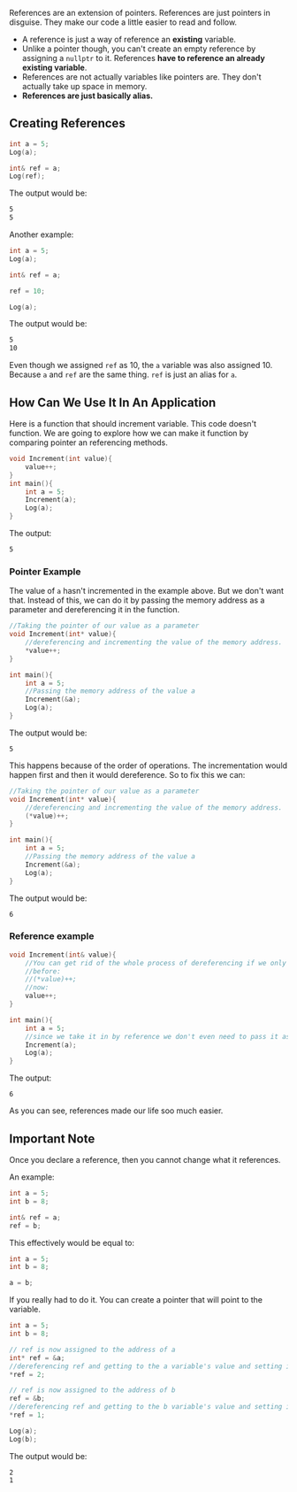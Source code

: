 References are an extension of pointers. References are just pointers in disguise. They make our code a little easier to read and follow.
- A reference is just a way of reference an **existing** variable.
- Unlike a pointer though, you can't create an empty reference by assigning a `nullptr` to it. References **have to reference an already existing variable**.
- References are not actually variables like pointers are. They don't actually take up space in memory.
- **References are just basically alias.**

## Creating References

```cpp
int a = 5;
Log(a);

int& ref = a;
Log(ref);
```

The output would be:
```bash
5
5
```

Another example:

```cpp
int a = 5;
Log(a);

int& ref = a;

ref = 10;

Log(a);
```

The output would be:

```bash
5
10
```

Even though we assigned `ref` as 10, the `a` variable was also assigned 10. Because `a` and `ref` are the same thing. `ref` is just an alias for `a`.

## How Can We Use It In An Application

Here is a function that should increment variable. This code doesn't function. We are going to explore how we can make it function by comparing pointer an referencing methods.

```cpp
void Increment(int value){
	value++;
}
int main(){
	int a = 5;
	Increment(a);
	Log(a);
}
```

The output:

```shell
5
```

### Pointer Example

The value of `a` hasn't incremented in the example above. But we don't want that. Instead of this, we can do it by passing the memory address as a parameter and dereferencing it in the function.

```cpp
//Taking the pointer of our value as a parameter
void Increment(int* value){
	//dereferencing and incrementing the value of the memory address.
	*value++;
}

int main(){
	int a = 5;
	//Passing the memory address of the value a
	Increment(&a);
	Log(a);
}
```

The output would be:
```shell
5
```

This happens because of the order of operations. The incrementation would happen first and then it would dereference. So to fix this we can:

```cpp
//Taking the pointer of our value as a parameter
void Increment(int* value){
	//dereferencing and incrementing the value of the memory address.
	(*value)++;
}

int main(){
	int a = 5;
	//Passing the memory address of the value a
	Increment(&a);
	Log(a);
}
```

The output would be:
```shell
6
```


### Reference example

```cpp
void Increment(int& value){
	//You can get rid of the whole process of dereferencing if we only take the reference of a value.
	//before:
	//(*value)++;
	//now:
	value++;
}

int main(){
	int a = 5;
	//since we take it in by reference we don't even need to pass it as an address.
	Increment(a);
	Log(a);
}
```

The output:

```shell
6
```

As you can see, references made our life soo much easier. 

## Important Note

Once you declare a reference, then you cannot change what it references.

An example:

```cpp
int a = 5;
int b = 8;

int& ref = a;
ref = b;
```
This effectively would be equal to:

```cpp
int a = 5;
int b = 8;

a = b;
```

If you really had to do it. You can create a pointer that will point to the variable.

```cpp
int a = 5;
int b = 8;

// ref is now assigned to the address of a
int* ref = &a;
//dereferencing ref and getting to the a variable's value and setting it to 2
*ref = 2;

// ref is now assigned to the address of b
ref = &b;
//dereferencing ref and getting to the b variable's value and setting it to 1
*ref = 1;

Log(a);
Log(b);
```

The output would be:
```shell
2
1
```